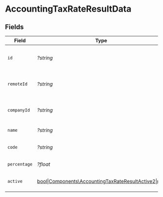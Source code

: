 # AccountingTaxRateResultData


## Fields

| Field                                                                                                           | Type                                                                                                            | Required                                                                                                        | Description                                                                                                     | Example                                                                                                         |
| --------------------------------------------------------------------------------------------------------------- | --------------------------------------------------------------------------------------------------------------- | --------------------------------------------------------------------------------------------------------------- | --------------------------------------------------------------------------------------------------------------- | --------------------------------------------------------------------------------------------------------------- |
| `id`                                                                                                            | *?string*                                                                                                       | :heavy_minus_sign:                                                                                              | Unique identifier                                                                                               | 8187e5da-dc77-475e-9949-af0f1fa4e4e3                                                                            |
| `remoteId`                                                                                                      | *?string*                                                                                                       | :heavy_minus_sign:                                                                                              | Provider's unique identifier                                                                                    | 8187e5da-dc77-475e-9949-af0f1fa4e4e3                                                                            |
| `companyId`                                                                                                     | *?string*                                                                                                       | :heavy_minus_sign:                                                                                              | ID of the company this tax rate belongs to                                                                      | company_123                                                                                                     |
| `name`                                                                                                          | *?string*                                                                                                       | :heavy_minus_sign:                                                                                              | Name of the tax rate                                                                                            | VAT 7.5%                                                                                                        |
| `code`                                                                                                          | *?string*                                                                                                       | :heavy_minus_sign:                                                                                              | External system's tax code                                                                                      | TAX001                                                                                                          |
| `percentage`                                                                                                    | *?float*                                                                                                        | :heavy_minus_sign:                                                                                              | Tax rate percentage                                                                                             | 7.5                                                                                                             |
| `active`                                                                                                        | [bool\|Components\AccountingTaxRateResultActive2\|null](../../Models/Components/AccountingTaxRateResultActive.md) | :heavy_minus_sign:                                                                                              | Whether the tax rate is active                                                                                  | true                                                                                                            |